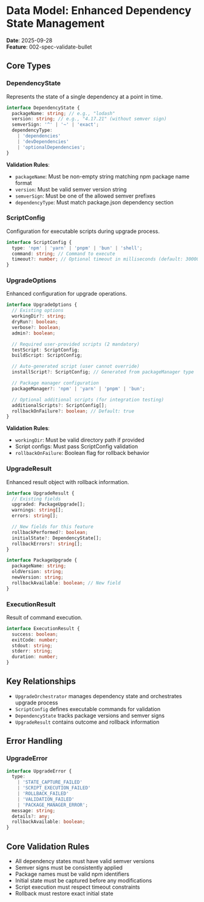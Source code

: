 # Data Model: Enhanced Dependency State Management

**Date**: 2025-09-28  
**Feature**: 002-spec-validate-bullet

## Core Types

### DependencyState

Represents the state of a single dependency at a point in time.

```typescript
interface DependencyState {
  packageName: string; // e.g., "lodash"
  version: string; // e.g., "4.17.21" (without semver sign)
  semverSign: '^' | '~' | 'exact';
  dependencyType:
    | 'dependencies'
    | 'devDependencies'
    | 'optionalDependencies';
}
```

**Validation Rules**:

- `packageName`: Must be non-empty string matching npm package name format
- `version`: Must be valid semver version string
- `semverSign`: Must be one of the allowed semver prefixes
- `dependencyType`: Must match package.json dependency section

### ScriptConfig

Configuration for executable scripts during upgrade process.

```typescript
interface ScriptConfig {
  type: 'npm' | 'yarn' | 'pnpm' | 'bun' | 'shell';
  command: string; // Command to execute
  timeout?: number; // Optional timeout in milliseconds (default: 300000)
}
```

### UpgradeOptions

Enhanced configuration for upgrade operations.

```typescript
interface UpgradeOptions {
  // Existing options
  workingDir?: string;
  dryRun?: boolean;
  verbose?: boolean;
  admin?: boolean;

  // Required user-provided scripts (2 mandatory)
  testScript: ScriptConfig;
  buildScript: ScriptConfig;

  // Auto-generated script (user cannot override)
  installScript?: ScriptConfig; // Generated from packageManager type

  // Package manager configuration
  packageManager?: 'npm' | 'yarn' | 'pnpm' | 'bun';

  // Optional additional scripts (for integration testing)
  additionalScripts?: ScriptConfig[];
  rollbackOnFailure?: boolean; // Default: true
}
```

**Validation Rules**:

- `workingDir`: Must be valid directory path if provided
- Script configs: Must pass ScriptConfig validation
- `rollbackOnFailure`: Boolean flag for rollback behavior

### UpgradeResult

Enhanced result object with rollback information.

```typescript
interface UpgradeResult {
  // Existing fields
  upgraded: PackageUpgrade[];
  warnings: string[];
  errors: string[];

  // New fields for this feature
  rollbackPerformed?: boolean;
  initialState?: DependencyState[];
  rollbackErrors?: string[];
}

interface PackageUpgrade {
  packageName: string;
  oldVersion: string;
  newVersion: string;
  rollbackAvailable: boolean; // New field
}
```

### ExecutionResult

Result of command execution.

```typescript
interface ExecutionResult {
  success: boolean;
  exitCode: number;
  stdout: string;
  stderr: string;
  duration: number;
}
```

## Key Relationships

- `UpgradeOrchestrator` manages dependency state and orchestrates upgrade
  process
- `ScriptConfig` defines executable commands for validation
- `DependencyState` tracks package versions and semver signs
- `UpgradeResult` contains outcome and rollback information

## Error Handling

### UpgradeError

```typescript
interface UpgradeError {
  type:
    | 'STATE_CAPTURE_FAILED'
    | 'SCRIPT_EXECUTION_FAILED'
    | 'ROLLBACK_FAILED'
    | 'VALIDATION_FAILED'
    | 'PACKAGE_MANAGER_ERROR';
  message: string;
  details?: any;
  rollbackAvailable: boolean;
}
```

## Core Validation Rules

- All dependency states must have valid semver versions
- Semver signs must be consistently applied
- Package names must be valid npm identifiers
- Initial state must be captured before any modifications
- Script execution must respect timeout constraints
- Rollback must restore exact initial state
